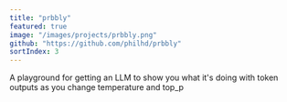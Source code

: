 ```yaml
---
title: "prbbly"
featured: true
image: "/images/projects/prbbly.png"
github: "https://github.com/philhd/prbbly"
sortIndex: 3
---
```


 A playground for getting an LLM to show you what it's doing with token outputs as you change temperature and top_p